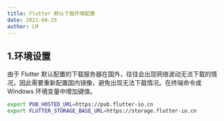 ```yaml
---
title: Flutter 默认下载环境配置
date: 2021-04-25
author: LM
---
```


## 1.环境设置

由于 Flutter 默认配置的下载服务器在国外，往往会出现网络波动无法下载的情况，因此需要重新配置国内镜像，避免出现无法下载情况。在终端命令或 Windows 环境变量中增加键值。

```bash
export PUB_HOSTED_URL=https://pub.flutter-io.cn
export FLUTTER_STORAGE_BASE_URL=https://storage.flutter-io.cn
```